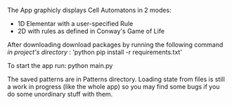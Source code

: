 The App graphicly displays Cell Automatons in 2 modes:
* 1D Elementar with a user-specified Rule
* 2D with rules as defined in Conway's Game of Life

After downloading download packages 
by running the following command *in project's directory* :
'python pip install -r requirements.txt'

To start the app run:
python main.py


The saved patterns are in Patterns directory.
Loading state from files is still a work in progress (like the whole app) 
so you may find some bugs if you do some unordinary stuff with them.